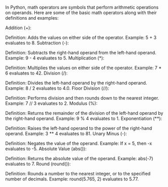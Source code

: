 In Python, math operators are symbols that perform arithmetic operations on operands. Here are some of the basic math operators along with their definitions and examples:

Addition (+):

Definition: Adds the values on either side of the operator.
Example: 5 + 3 evaluates to 8.
Subtraction (-):

Definition: Subtracts the right-hand operand from the left-hand operand.
Example: 9 - 4 evaluates to 5.
Multiplication (*):

Definition: Multiplies the values on either side of the operator.
Example: 7 * 6 evaluates to 42.
Division (/):

Definition: Divides the left-hand operand by the right-hand operand.
Example: 8 / 2 evaluates to 4.0.
Floor Division (//):

Definition: Performs division and then rounds down to the nearest integer.
Example: 7 // 3 evaluates to 2.
Modulus (%):

Definition: Returns the remainder of the division of the left-hand operand by the right-hand operand.
Example: 9 % 4 evaluates to 1.
Exponentiation (**):

Definition: Raises the left-hand operand to the power of the right-hand operand.
Example: 3 ** 4 evaluates to 81.
Unary Minus (-):

Definition: Negates the value of the operand.
Example: If x = 5, then -x evaluates to -5.
Absolute Value (abs()):

Definition: Returns the absolute value of the operand.
Example: abs(-7) evaluates to 7.
Round (round()):

Definition: Rounds a number to the nearest integer, or to the specified number of decimals.
Example: round(5.765, 2) evaluates to 5.77.